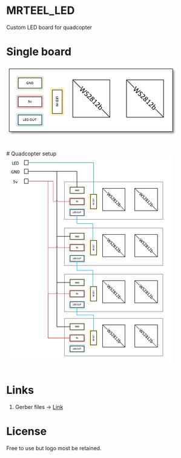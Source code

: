 # MRTEEL_LED
Custom LED board for quadcopter

# Single board
<img src='https://github.com/tedelm/MRTEEL_LED/blob/master/IMG/MRTEEL_LED.PNG'>
</br>
</br>
</br>
# Quadcopter setup
<img src='https://github.com/tedelm/MRTEEL_LED/blob/master/IMG/MRTEEL_LED_KWAD.PNG'>
</br>
</br>

# Links
1. Gerber files -> <a href='https://github.com/tedelm/MRTEEL_LED/blob/master/EAGLE/mrteel_wire_v1.2/mrteel_wire_v1.2_2019-02-08.zip'>Link</a>


# License
Free to use but logo most be retained.



